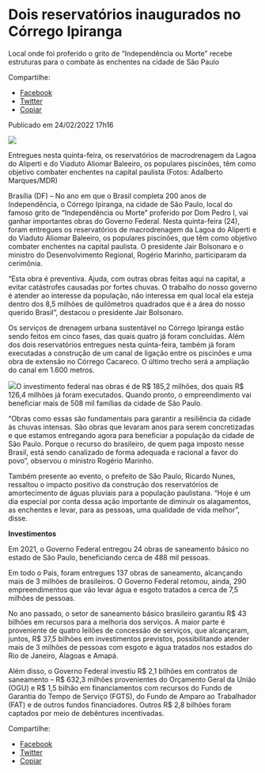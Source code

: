 
# Dois reservatórios inaugurados no Córrego Ipiranga

Local onde foi proferido o grito de “Independência ou Morte” recebe estruturas para o combate às enchentes na cidade de São Paulo

Compartilhe: 
*   [Facebook](https://www.facebook.com/sharer.php?u=https://www.gov.br/mdr/pt-br/noticias/no-ano-do-bicentenario-da-independencia-governo-federal-inaugura-dois-reservatorios-no-corrego-ipiranga)
*    [Twitter](https://twitter.com/share?text=No%20ano%20do%20bicenten%C3%A1rio%20da%20Independ%C3%AAncia%2C%20Governo%20Federal%20inaugura%20dois%20reservat%C3%B3rios%20no%20C%C3%B3rrego%20Ipiranga&url=https://www.gov.br/mdr/resolveuid/5c2274d347ce42aa8ef56b27dac99e46)
*   [Copiar](https://www.gov.br/mdr/pt-br/noticias/no-ano-do-bicentenario-da-independencia-governo-federal-inaugura-dois-reservatorios-no-corrego-ipiranga)


Publicado em 24/02/2022 17h16

![ ](https://www.gov.br/mdr/pt-br/noticias/no-ano-do-bicentenario-da-independencia-governo-federal-inaugura-dois-reservatorios-no-corrego-ipiranga/whatsapp-image-2022-02-24-at-15-25-32.jpeg/@@images/2da3ead3-f467-4baf-9272-56ec0fcb2832.jpeg)

Entregues nesta quinta-feira, os reservatórios de macrodrenagem da Lagoa do Aliperti e do Viaduto Aliomar Baleeiro, os populares piscinões, têm como objetivo combater enchentes na capital paulista (Fotos: Adalberto Marques/MDR)

Brasília (DF) – No ano em que o Brasil completa 200 anos de Independência, o Córrego Ipiranga, na cidade de São Paulo, local do famoso grito de “Independência ou Morte” proferido por Dom Pedro I, vai ganhar importantes obras do Governo Federal. Nesta quinta-feira (24), foram entregues os reservatórios de macrodrenagem da Lagoa do Aliperti e do Viaduto Aliomar Baleeiro, os populares piscinões, que têm como objetivo combater enchentes na capital paulista. O presidente Jair Bolsonaro e o ministro do Desenvolvimento Regional, Rogério Marinho, participaram da cerimônia.

“Esta obra é preventiva. Ajuda, com outras obras feitas aqui na capital, a evitar catástrofes causadas por fortes chuvas. O trabalho do nosso governo é atender ao interesse da população, não interessa em qual local ela esteja dentro dos 8,5 milhões de quilômetros quadrados que é a área do nosso querido Brasil”, destacou o presidente Jair Bolsonaro.

Os serviços de drenagem urbana sustentável no Córrego Ipiranga estão sendo feitos em cinco fases, das quais quatro já foram concluídas. Além dos dois reservatórios entregues nesta quinta-feira, também já foram executadas a construção de um canal de ligação entre os piscinões e uma obra de extensão no Córrego Cacareco. O último trecho será a ampliação do canal em 1.600 metros.

![ ](https://www.gov.br/mdr/pt-br/noticias/no-ano-do-bicentenario-da-independencia-governo-federal-inaugura-dois-reservatorios-no-corrego-ipiranga/WhatsAppImage20220224at14.54.49.jpeg/@@images/3af687ed-f71c-48b0-8ec7-26bbe171f38d.jpeg)O investimento federal nas obras é de R$ 185,2 milhões, dos quais R$ 126,4 milhões já foram executados. Quando pronto, o empreendimento vai beneficiar mais de 508 mil famílias da cidade de São Paulo.

“Obras como essas são fundamentais para garantir a resiliência da cidade às chuvas intensas. São obras que levaram anos para serem concretizadas e que estamos entregando agora para beneficiar a população da cidade de São Paulo. Porque o recurso do brasileiro, de quem paga imposto nesse Brasil, está sendo canalizado de forma adequada e racional a favor do povo”, observou o ministro Rogério Marinho.

Também presente ao evento, o prefeito de São Paulo, Ricardo Nunes, ressaltou o impacto positivo da construção dos reservatórios de amortecimento de águas pluviais para a população paulistana. “Hoje é um dia especial por conta dessa ação importante de diminuir os alagamentos, as enchentes e levar, para as pessoas, uma qualidade de vida melhor”, disse.

**Investimentos**

Em 2021, o Governo Federal entregou 24 obras de saneamento básico no estado de São Paulo, beneficiando cerca de 488 mil pessoas.

Em todo o País, foram entregues 137 obras de saneamento, alcançando mais de 3 milhões de brasileiros. O Governo Federal retomou, ainda, 290 empreendimentos que vão levar água e esgoto tratados a cerca de 7,5 milhões de pessoas.

No ano passado, o setor de saneamento básico brasileiro garantiu R$ 43 bilhões em recursos para a melhoria dos serviços. A maior parte é proveniente de quatro leilões de concessão de serviços, que alcançaram, juntos, R$ 37,5 bilhões em investimentos previstos, possibilitando atender mais de 3 milhões de pessoas com esgoto e água tratados nos estados do Rio de Janeiro, Alagoas e Amapá.

Além disso, o Governo Federal investiu R$ 2,1 bilhões em contratos de saneamento – R$ 632,3 milhões provenientes do Orçamento Geral da União (OGU) e R$ 1,5 bilhão em financiamentos com recursos do Fundo de Garantia do Tempo de Serviço (FGTS), do Fundo de Amparo ao Trabalhador (FAT) e de outros fundos financiadores. Outros R$ 2,8 bilhões foram captados por meio de debêntures incentivadas.

Compartilhe: 
*   [Facebook](https://www.facebook.com/sharer.php?u=https://www.gov.br/mdr/pt-br/noticias/no-ano-do-bicentenario-da-independencia-governo-federal-inaugura-dois-reservatorios-no-corrego-ipiranga)
*    [Twitter](https://twitter.com/share?text=No%20ano%20do%20bicenten%C3%A1rio%20da%20Independ%C3%AAncia%2C%20Governo%20Federal%20inaugura%20dois%20reservat%C3%B3rios%20no%20C%C3%B3rrego%20Ipiranga&url=https://www.gov.br/mdr/resolveuid/5c2274d347ce42aa8ef56b27dac99e46)
*   [Copiar](https://www.gov.br/mdr/pt-br/noticias/no-ano-do-bicentenario-da-independencia-governo-federal-inaugura-dois-reservatorios-no-corrego-ipiranga)


